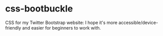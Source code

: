 css-bootbuckle
==============

CSS for my Twitter Bootstrap website: I hope it's more accessible/device-friendly and easier for beginners to work with.